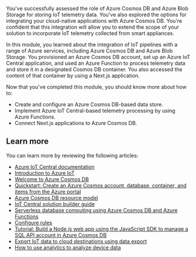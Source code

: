 You've successfully assessed the role of Azure Cosmos DB and Azure Blob Storage for storing IoT telemetry data. You've also explored the options for integrating your cloud-native applications with Azure Cosmos DB. You're confident that this integration will allow you to extend the scope of your solution to incorporate IoT telemetry collected from smart appliances.

In this module, you learned about the integration of IoT pipelines with a range of Azure services, including Azure Cosmos DB and Azure Blob Storage. You provisioned an Azure Cosmos DB account, set up an Azure IoT Central application, and used an Azure Function to process telemetry data and store it in a designated Cosmos DB container. You also accessed the content of that container by using a Next.js application.

Now that you've completed this module, you should know more about how to:

* Create and configure an Azure Cosmos DB-based data store.
* Implement Azure IoT Central-based telemetry processing by using Azure Functions.
* Connect Next.js applications to Azure Cosmos DB.

## Learn more

You can learn more by reviewing the following articles:

* [Azure IoT Central documentation](/azure/iot-central/?azure-portal=true)
* [Introduction to Azure IoT](/learn/paths/introduction-to-azure-iot/?azure-portal=true)
* [Welcome to Azure Cosmos DB](/azure/cosmos-db/introduction?azure-portal=true)
* [Quickstart: Create an Azure Cosmos account, database, container, and items from the Azure portal](/azure/cosmos-db/create-cosmosdb-resources-portal?azure-portal=true)
* [Azure Cosmos DB resource model](/azure/cosmos-db/account-databases-containers-items?azure-portal=true)
* [IoT Central solution builder guide](/azure/iot-central/core/overview-iot-central-solution-builder?azure-portal=true)
* [Serverless database computing using Azure Cosmos DB and Azure Functions](/azure/cosmos-db/serverless-computing-database?azure-portal=true)
* [Configure rules](/azure/iot-central/core/howto-configure-rules?azure-portal=true)
* [Tutorial: Build a Node.js web app using the JavaScript SDK to manage a SQL API account in Azure Cosmos DB](/azure/cosmos-db/sql-api-nodejs-application?azure-portal=true)
* [Export IoT data to cloud destinations using data export](/azure/iot-central/core/howto-export-data?tabs=javascript?azure-portal=true)
* [How to use analytics to analyze device data](/azure/iot-central/core/howto-create-analytics?azure-portal=true)
